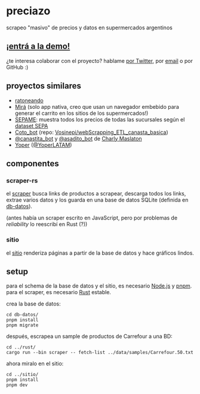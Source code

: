 # preciazo

scrapeo "masivo" de precios y datos en supermercados argentinos

## [¡entrá a la demo!](https://preciazo.experimentos.nulo.ar/)

¿te interesa colaborar con el proyecto? hablame [por Twitter](https://twitter.com/esoesnulo), por [email](mailto:preciazo@nulo.ar) o por GitHub :)

## proyectos similares

- [ratoneando](https://ratoneando.ar/)
- [Mirá](https://twitter.com/MiraPrecios) (solo app nativa, creo que usan un navegador embebido para generar el carrito en los sitios de los supermercados!)
- [SEPAME](https://sepame.net/): muestra todos los precios de todas las sucursales según el [dataset SEPA](https://datos.produccion.gob.ar/dataset/sepa-precios)
- [Coto_bot](https://twitter.com/BotCoto) (repo: [Vosinepi/webScrapping_ETL_canasta_basica](https://github.com/Vosinepi/webScrapping_ETL_canasta_basica))
- [@canastita_bot](https://twitter.com/canastita_bot) y [@asadito_bot](https://twitter.com/asadito_bot) de [Charly Maslaton](https://twitter.com/charlymasla)
- [Yoper](https://www.yoper.com.ar/) ([@YoperLATAM](https://x.com/YoperLATAM))

## componentes

### scraper-rs

el [scraper](./scraper-rs/) busca links de productos a scrapear, descarga todos los links, extrae varios datos y los guarda en una base de datos SQLite (definida en [db-datos](./db-datos/schema.ts)).

(antes había un scraper escrito en JavaScript, pero por problemas de _reliability_ lo reescribí en Rust (?))

### sitio

el [sitio](./sitio/) renderiza páginas a partir de la base de datos y hace gráficos lindos.

## setup

para el schema de la base de datos y el sitio, es necesario [Node.js](https://nodejs.org/) y [pnpm](https://pnpm.io/). para el scraper, es necesario [Rust](https://www.rust-lang.org/) estable.

crea la base de datos:

```
cd db-datos/
pnpm install
pnpm migrate
```

después, escrapea un sample de productos de Carrefour a una BD:

```
cd ../rust/
cargo run --bin scraper -- fetch-list ../data/samples/Carrefour.50.txt
```

ahora miralo en el sitio:

```
cd ../sitio/
pnpm install
pnpm dev
```
